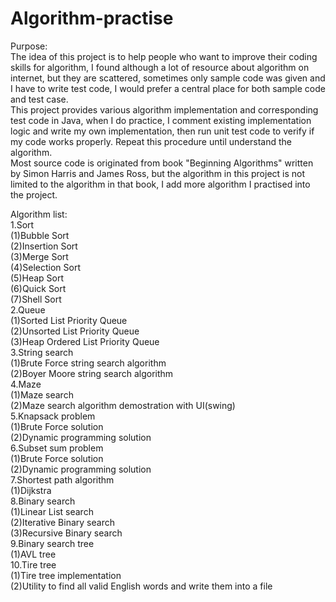 # Algorithm-practise
Purpose:<br>
The idea of this project is to help people who want to improve their coding skills for algorithm, I found although a lot of resource about algorithm on internet, but they are scattered, sometimes only sample code was given and I have to write test code, I would prefer a central place for both sample code and test case. <br> 
This project provides various algorithm implementation and corresponding test code in Java, when I do practice, I comment existing implementation logic and write my own implementation, then run unit test code to verify if my code works properly. Repeat this procedure until understand the algorithm.<br>
Most source code is originated from book "Beginning Algorithms" written by Simon Harris and James Ross, but the algorithm in this project is not limited to the algorithm in that book, I add more algorithm I practised into the project.<br>

Algorithm list:<br>
1.Sort<br>
(1)Bubble Sort<br>
(2)Insertion Sort<br>
(3)Merge Sort<br>
(4)Selection Sort<br>
(5)Heap Sort<br>
(6)Quick Sort<br>
(7)Shell Sort<br>
2.Queue<br>
(1)Sorted List Priority Queue<br>
(2)Unsorted List Priority Queue<br>
(3)Heap Ordered List Priority Queue<br>
3.String search<br>
(1)Brute Force string search algorithm<br>
(2)Boyer Moore string search algorithm<br>
4.Maze<br>
(1)Maze search<br>
(2)Maze search algorithm demostration with UI(swing)<br>
5.Knapsack problem<br>
(1)Brute Force solution<br>
(2)Dynamic programming solution<br>
6.Subset sum problem<br>
(1)Brute Force solution<br>
(2)Dynamic programming solution<br>
7.Shortest path algorithm<br>
(1)Dijkstra<br>
8.Binary search<br>
(1)Linear List search<br>
(2)Iterative Binary search<br>
(3)Recursive Binary search<br>
9.Binary search tree<br>
(1)AVL tree<br>
10.Tire tree<br>
(1)Tire tree implementation<br>
(2)Utility to find all valid English words and write them into a file<br>

